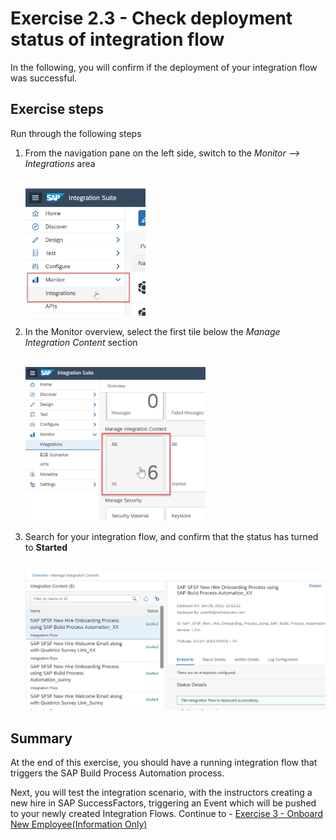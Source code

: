 # Exercise 2.3 - Check deployment status of integration flow

In the following, you will confirm if the deployment of your integration flow was successful.

## Exercise steps

Run through the following steps
1. From the navigation pane on the left side, switch to the *Monitor --> Integrations* area

    <br><img src="/exercises/ex1/images/01-0015.png" width=40% height=40%>

2. In the Monitor overview, select the first tile below the *Manage Integration Content* section

    <br><img src="/exercises/ex1/images/01-0016.png" width=60% height=60%>

3. Search for your integration flow, and confirm that the status has turned to **Started**

    <br>![Design menu](/exercises/ex2/images/02-0009.png)

## Summary

At the end of this exercise, you should have a running integration flow that triggers the SAP Build Process Automation process.

Next, you will test the integration scenario, with the instructors creating a new hire in SAP SuccessFactors, triggering an Event which will be pushed to your newly created Integration Flows. Continue to - [Exercise 3 - Onboard New Employee(Information Only)](exercises/ex3/README.md)

